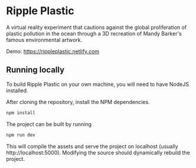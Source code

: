 # Ripple Plastic

A virtual reality experiment that cautions against the global proliferation of plastic pollution in the ocean through a 3D recreation of Mandy Barker's famous environmental artwork.

Demo: https://rippleplastic.netlify.com

## Running locally

To build Ripple Plastic on your own machine, you will need to have NodeJS installed.

After cloning the repository, install the NPM dependencies.

```bash
npm install
```

The project can be built by running

```bash
npm run dev
```

This will compile the assets and serve the project on localhost (usually http://localhost:5000). Modifying the source should dynamically rebuild the project.